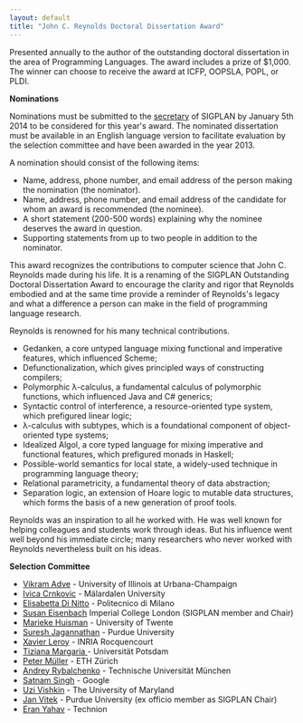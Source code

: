 ```yaml
---
layout: default
title: "John C. Reynolds Doctoral Dissertation Award"
---
```

Presented annually to the author of the outstanding doctoral
dissertation in the area of Programming Languages. The award includes
a prize of $1,000. The winner can choose to receive the award at ICFP,
OOPSLA, POPL, or PLDI.

**Nominations**

Nominations must be submitted to the
[secretary](mailto:secretary_sigplan@acm.org) of SIGPLAN by January
5th 2014 to be considered for this year's award. The nominated dissertation
must be available in an English language version to facilitate
evaluation by the selection committee and have been awarded in the
year 2013.

A nomination should consist of the following items:

 *  Name, address, phone number, and email address of the person making the nomination (the nominator).
 *  Name, address, phone number, and email address of the candidate for whom an award is recommended (the nominee).
 *  A short statement (200-500 words) explaining why the nominee deserves the award in question. 
 *  Supporting statements from up to two people in addition to the nominator.

This award recognizes the contributions to computer science that John
C. Reynolds made during his life.  It is a renaming of the SIGPLAN
Outstanding Doctoral Dissertation Award to encourage the clarity and
rigor that Reynolds embodied and at the same time provide a reminder
of Reynolds's legacy and what a difference a person can make in the
field of programming language research.

Reynolds is renowned for his many technical contributions.

 * Gedanken, a core untyped language mixing functional and imperative features, which influenced Scheme;
 * Defunctionalization, which gives principled ways of constructing compilers;
 * Polymorphic &#955;-calculus, a fundamental calculus of polymorphic functions, which influenced Java and C# generics;
 * Syntactic control of interference, a resource-oriented type system, which prefigured linear logic;
 * &#955;-calculus with subtypes, which is a foundational component of object-oriented type systems;
 * Idealized Algol, a core typed language for mixing imperative and functional features, which prefigured monads in Haskell;
 * Possible-world semantics for local state, a widely-used technique in programming language theory;
 * Relational parametricity, a fundamental theory of data abstraction;
 * Separation logic, an extension of Hoare logic to mutable data structures, which forms the basis of a new generation of proof tools.

Reynolds was an inspiration to all he worked with. He was well known for helping colleagues and students work through ideas. But his influence went well beyond his immediate circle; many researchers who never worked with Reynolds nevertheless built on his ideas.
 
**Selection Committee**
  
 * [Vikram Adve](http://llvm.cs.uiuc.edu/~vadve/Home.html) - University of Illinois at Urbana-Champaign
 * [Ivica Crnkovic](http://www.idt.mdh.se/~icc/) - M&#228;lardalen University
 * [Elisabetta  Di Nitto](http://home.deib.polimi.it/dinitto/) - Politecnico di Milano
 * [Susan Eisenbach](http://www.imperial.ac.uk/AP/faces/pages/read/Home.jsp?person=s.eisenbach&_adf.ctrl-state=16dpu3khvn_99&_afrRedirect=169130355484999) Imperial College London (SIGPLAN member and Chair)
 * [Marieke Huisman](http://wwwhome.ewi.utwente.nl/~marieke/) -  University of Twente
 * [Suresh Jagannathan](http://www.cs.purdue.edu/homes/suresh/)  - Purdue University
 * [Xavier Leroy](http://pauillac.inria.fr/~xleroy/) - INRIA Rocquencourt
 * [Tiziana Margaria ](https://www.cs.uni-potsdam.de/sse/people.html?id=tmargaria) - Universit&#228;t Potsdam 
 * [Peter M&#252;ller](http://www.pm.inf.ethz.ch/people/pmueller) - ETH Z&#252;rich 
 * [Andrey Rybalchenko](http://www7.in.tum.de/~rybal/) - Technische Universit&#228;t M&#252;nchen
 * [Satnam Singh](https://plus.google.com/110563483361774700563/about) - Google
 * [Uzi Vishkin](http://www.umiacs.umd.edu/~vishkin/index.shtml)  - The University of Maryland
 * [Jan Vitek](http://www.cs.purdue.edu/homes/jv/) - Purdue University (ex officio member as SIGPLAN Chair)
 * [Eran Yahav](http://www.cs.technion.ac.il/~yahave/) - Technion

